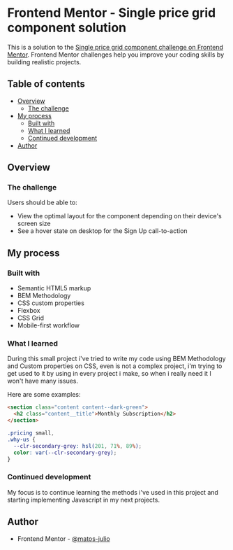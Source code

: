 # Frontend Mentor - Single price grid component solution

This is a solution to the [Single price grid component challenge on Frontend Mentor](https://www.frontendmentor.io/challenges/single-price-grid-component-5ce41129d0ff452fec5abbbc). Frontend Mentor challenges help you improve your coding skills by building realistic projects.

## Table of contents

- [Overview](#overview)
  - [The challenge](#the-challenge)
- [My process](#my-process)
  - [Built with](#built-with)
  - [What I learned](#what-i-learned)
  - [Continued development](#continued-development)
- [Author](#author)

## Overview

### The challenge

Users should be able to:

- View the optimal layout for the component depending on their device's screen size
- See a hover state on desktop for the Sign Up call-to-action

## My process

### Built with

- Semantic HTML5 markup
- BEM Methodology
- CSS custom properties
- Flexbox
- CSS Grid
- Mobile-first workflow

### What I learned

During this small project i've tried to write my code using BEM Methodology and Custom properties on CSS, even is not a complex project, i'm trying to get used to it by using in every project i make, so when i really need it I won't have many issues.

Here are some examples:

```html -- using BEM
<section class="content content--dark-green">
  <h2 class="content__title">Monthly Subscription</h2>
</section>
```

```css -- using Custom properties
.pricing small,
.why-us {
  --clr-secondary-grey: hsl(201, 71%, 89%);
  color: var(--clr-secondary-grey);
}
```

### Continued development

My focus is to continue learning the methods i've used in this project and starting implementing Javascript in my next projects.

## Author

- Frontend Mentor - [@matos-julio](https://www.frontendmentor.io/profile/matos-julio)


